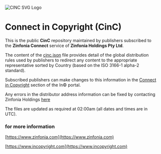 ![CINC SVG Logo](https://cinc.zinfonia.com/ConnectInC.svg)
# Connect in Copyright (CinC)
This is the public **CinC** repository maintained by publishers subscribed to the **Zinfonia Connect** service of **Zinfonia Holdings Pty Ltd**.

The content of the [cinc.json](https://cinc.zinfonia.com/cinc.json) file provides detail of the global distribution rules used by publishers to redirect any content to the appropriate representative sorted by Country (based on the ISO 3166-1 alpha-2 standard).

Subscribed publishers can make changes to this information in the [Connect in Copyright](https://www.incopyright.com/cinc) section of the In© portal.

Any errors in the distributor address information can be fixed by contacting Zinfonia Holdings [here](https://www.incopyright.com/contactus?subject=Address+Change)

The files are updated as required at 02:00am (all dates and times are in UTC).

### for more information
[https://www.zinfonia.com](https://www.zinfonia.com)

[https://www.incopyright.com](https://www.incopyright.com)
